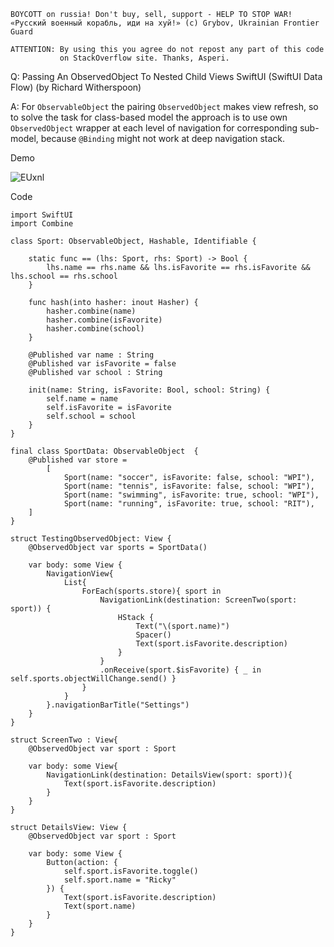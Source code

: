 ```
BOYCOTT on russia! Don't buy, sell, support - HELP TO STOP WAR!
«Русский военный корабль, иди на хуй!» (c) Grybov, Ukrainian Frontier Guard

ATTENTION: By using this you agree do not repost any part of this code
           on StackOverflow site. Thanks, Asperi.
```

Q: Passing An ObservedObject To Nested Child Views SwiftUI (SwiftUI Data Flow) (by Richard Witherspoon)

A: For `ObservableObject` the pairing `ObservedObject` makes view refresh, so to solve 
the task for class-based model the approach is to use own `ObservedObject` wrapper at each level
of navigation for corresponding sub-model, because `@Binding` might not work at deep navigation stack.

Demo

![EUxnl](https://user-images.githubusercontent.com/62171579/164610327-6b2e610a-bbb8-44a3-ac52-5fee23353fe2.gif)

Code

    import SwiftUI
    import Combine
    
    class Sport: ObservableObject, Hashable, Identifiable {
    
        static func == (lhs: Sport, rhs: Sport) -> Bool {
            lhs.name == rhs.name && lhs.isFavorite == rhs.isFavorite && lhs.school == rhs.school
        }
    
        func hash(into hasher: inout Hasher) {
            hasher.combine(name)
            hasher.combine(isFavorite)
            hasher.combine(school)
        }
    
        @Published var name : String
        @Published var isFavorite = false
        @Published var school : String
    
        init(name: String, isFavorite: Bool, school: String) {
            self.name = name
            self.isFavorite = isFavorite
            self.school = school
        }
    }
    
    final class SportData: ObservableObject  {
        @Published var store =
            [
                Sport(name: "soccer", isFavorite: false, school: "WPI"),
                Sport(name: "tennis", isFavorite: false, school: "WPI"),
                Sport(name: "swimming", isFavorite: true, school: "WPI"),
                Sport(name: "running", isFavorite: true, school: "RIT"),
        ]
    }
    
    struct TestingObservedObject: View {
        @ObservedObject var sports = SportData()
    
        var body: some View {
            NavigationView{
                List{
                    ForEach(sports.store){ sport in
                        NavigationLink(destination: ScreenTwo(sport: sport)) {
                            HStack {
                                Text("\(sport.name)")
                                Spacer()
                                Text(sport.isFavorite.description)
                            }
                        }
                        .onReceive(sport.$isFavorite) { _ in self.sports.objectWillChange.send() }
                    }
                }
            }.navigationBarTitle("Settings")
        }
    }
    
    struct ScreenTwo : View{
        @ObservedObject var sport : Sport
    
        var body: some View{
            NavigationLink(destination: DetailsView(sport: sport)){
                Text(sport.isFavorite.description)
            }
        }
    }
    
    struct DetailsView: View {
        @ObservedObject var sport : Sport
    
        var body: some View {
            Button(action: {
                self.sport.isFavorite.toggle()
                self.sport.name = "Ricky"
            }) {
                Text(sport.isFavorite.description)
                Text(sport.name)
            }
        }
    }
    
    
